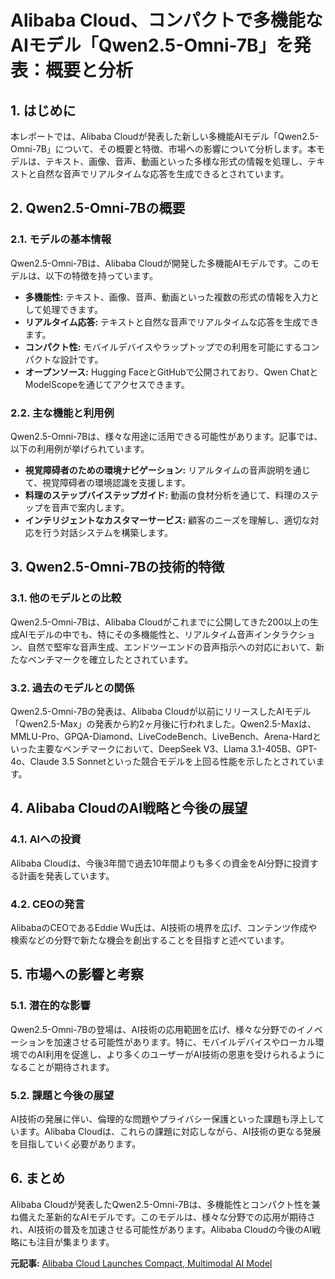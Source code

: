 # Alibaba Cloud、コンパクトで多機能なAIモデル「Qwen2.5-Omni-7B」を発表：概要と分析

## 1. はじめに

本レポートでは、Alibaba Cloudが発表した新しい多機能AIモデル「Qwen2.5-Omni-7B」について、その概要と特徴、市場への影響について分析します。本モデルは、テキスト、画像、音声、動画といった多様な形式の情報を処理し、テキストと自然な音声でリアルタイムな応答を生成できるとされています。

## 2. Qwen2.5-Omni-7Bの概要

### 2.1. モデルの基本情報

Qwen2.5-Omni-7Bは、Alibaba Cloudが開発した多機能AIモデルです。このモデルは、以下の特徴を持っています。

* **多機能性:** テキスト、画像、音声、動画といった複数の形式の情報を入力として処理できます。
* **リアルタイム応答:** テキストと自然な音声でリアルタイムな応答を生成できます。
* **コンパクト性:** モバイルデバイスやラップトップでの利用を可能にするコンパクトな設計です。
* **オープンソース:** Hugging FaceとGitHubで公開されており、Qwen ChatとModelScopeを通じてアクセスできます。

### 2.2. 主な機能と利用例

Qwen2.5-Omni-7Bは、様々な用途に活用できる可能性があります。記事では、以下の利用例が挙げられています。

* **視覚障碍者のための環境ナビゲーション:** リアルタイムの音声説明を通じて、視覚障碍者の環境認識を支援します。
* **料理のステップバイステップガイド:** 動画の食材分析を通じて、料理のステップを音声で案内します。
* **インテリジェントなカスタマーサービス:** 顧客のニーズを理解し、適切な対応を行う対話システムを構築します。

## 3. Qwen2.5-Omni-7Bの技術的特徴

### 3.1. 他のモデルとの比較

Qwen2.5-Omni-7Bは、Alibaba Cloudがこれまでに公開してきた200以上の生成AIモデルの中でも、特にその多機能性と、リアルタイム音声インタラクション、自然で堅牢な音声生成、エンドツーエンドの音声指示への対応において、新たなベンチマークを確立したとされています。

### 3.2. 過去のモデルとの関係

Qwen2.5-Omni-7Bの発表は、Alibaba Cloudが以前にリリースしたAIモデル「Qwen2.5-Max」の発表から約2ヶ月後に行われました。Qwen2.5-Maxは、MMLU-Pro、GPQA-Diamond、LiveCodeBench、LiveBench、Arena-Hardといった主要なベンチマークにおいて、DeepSeek V3、Llama 3.1-405B、GPT-4o、Claude 3.5 Sonnetといった競合モデルを上回る性能を示したとされています。

## 4. Alibaba CloudのAI戦略と今後の展望

### 4.1. AIへの投資

Alibaba Cloudは、今後3年間で過去10年間よりも多くの資金をAI分野に投資する計画を発表しています。

### 4.2. CEOの発言

AlibabaのCEOであるEddie Wu氏は、AI技術の境界を広げ、コンテンツ作成や検索などの分野で新たな機会を創出することを目指すと述べています。

## 5. 市場への影響と考察

### 5.1. 潜在的な影響

Qwen2.5-Omni-7Bの登場は、AI技術の応用範囲を広げ、様々な分野でのイノベーションを加速させる可能性があります。特に、モバイルデバイスやローカル環境でのAI利用を促進し、より多くのユーザーがAI技術の恩恵を受けられるようになることが期待されます。

### 5.2. 課題と今後の展望

AI技術の発展に伴い、倫理的な問題やプライバシー保護といった課題も浮上しています。Alibaba Cloudは、これらの課題に対応しながら、AI技術の更なる発展を目指していく必要があります。

## 6. まとめ

Alibaba Cloudが発表したQwen2.5-Omni-7Bは、多機能性とコンパクト性を兼ね備えた革新的なAIモデルです。このモデルは、様々な分野での応用が期待され、AI技術の普及を加速させる可能性があります。Alibaba Cloudの今後のAI戦略にも注目が集まります。


**元記事:** [Alibaba Cloud Launches Compact, Multimodal AI Model](https://www.pymnts.com/artificial-intelligence-2/2025/alibaba-cloud-launches-compact-multimodal-ai-model/)